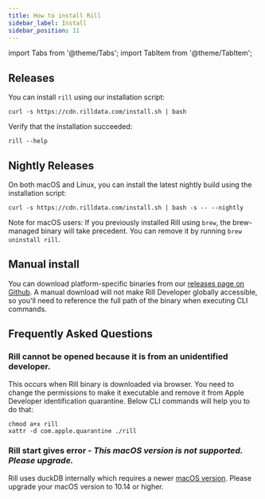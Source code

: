 ```yaml
---
title: How to install Rill
sidebar_label: Install  
sidebar_position: 11
---
```


import Tabs from '@theme/Tabs';
import TabItem from '@theme/TabItem';

## Releases

You can install `rill` using our installation script:

```
curl -s https://cdn.rilldata.com/install.sh | bash
```

Verify that the installation succeeded:
```
rill --help
```


## Nightly Releases

On both macOS and Linux, you can install the latest nightly build using the installation script:
```
curl -s https://cdn.rilldata.com/install.sh | bash -s -- --nightly
```

Note for macOS users: If you previously installed Rill using `brew`, the brew-managed binary will take precedent. You can remove it by running `brew uninstall rill`.

## Manual install

You can download platform-specific binaries from our [releases page on Github](https://github.com/rilldata/rill-developer/releases). A manual download will not make Rill Developer globally accessible, so you'll need to reference the full path of the binary when executing CLI commands.

## Frequently Asked Questions 
### Rill cannot be opened because it is from an unidentified developer.
This occurs when Rill binary is downloaded via browser. You need to change the permissions to make it executable and remove it from Apple Developer identification quarantine. 
Below CLI commands will help you to do that: 
```
chmod a+x rill
xattr -d com.apple.quarantine ./rill
```

### Rill start gives error - _This macOS version is not supported. Please upgrade._
Rill uses duckDB internally which requires a newer [macOS version](https://github.com/duckdb/duckdb/issues/3824). 
Please upgrade your macOS version to 10.14 or higher.